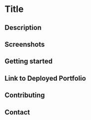# Title

## Description

## Screenshots

## Getting started

## Link to Deployed Portfolio

## Contributing

## Contact